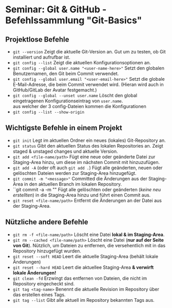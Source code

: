 # Seminar: Git & GitHub - Befehlssammlung "Git-Basics"

## Projektlose Befehle
* ``git --version`` Zeigt die aktuelle Git-Version an. Gut um zu testen, ob Git installiert und aufrufbar ist.
* ``git config --list`` Zeigt die aktuellen Konfigurationsoptionen an.
* ``git config --global user.name "<user-name-here>"`` Setzt den globalen Benutzernamen, den Git beim Commit verwendet.
* ``git config --global user.email "<user-email-here>"`` Setzt die globale E-Mail-Adresse, die beim Commit verwendet wird. (Hieran wird auch in GitHub/GitLab der Avatar festgemacht.)
* ``git config --global --unset user.name`` Löscht den global eingetragenen Konfigurationseintrag von ``user.name``.  
aus welcher der 3 config-Dateien kommen die Konfigurationen
* ``git config --list --show-origin``
  
## Wichtigste Befehle in einem Projekt
* ``git init`` Legt im aktuellen Ordner ein neues (lokales) Git-Repository an.
* ``git status`` Gibt den aktuellen Status des lokalen Repositories an. Zeigt staged & unstaged changes und aktuelle Version.
* ``git add <file-name/path>`` Fügt eine neue oder geänderte Datei zur Staging-Area hinzu, um diese im nächsten Commit mit hinzuzufügen.
* ``git add -A`` (oder oft auch ``git add .``) Fügt alle geänderten, neuen oder gelöschten Dateien werden zur Staging-Area hinzugefügt.
* ``git commit -m "<message>"`` Committed die Änderungen aus der Staging-Area in den aktuellen Branch im lokalen Repository.
* ``git commit -a -m "<message>" Fügt alle gelöschten oder geänderten (_keine neu erstellten_) in die Staging-Area hinzu und führt einen Commit aus.
* ``git reset <file-name/path>`` Entfernt die Änderungen an der Datei aus der Staging-Area.

## Nützliche andere Befehle
* ``git rm -f <file-name/path>`` Löscht eine Datei __lokal & im Staging-Area__.
* ``git rm --cached <file-name/path>`` Löscht eine Datei (__nur auf der Seite von Git__). Nützlich, um Dateien zu entfernen, die versehentlich mit in das Repository hinzugefügt wurden.
* ``git reset --soft HEAD`` Leert die aktuelle Staging-Area (behält lokale Änderungen)
* ``git reset --hard HEAD`` Leert die aktuellee Staging-Area __& verwirft lokale Änderungen!__
* ``git clean -fd`` Erzwingt das entfernen von Dateien, die nicht im Repository eingecheckt sind.
* ``git tag <tag-name>`` Benennt die aktuelle Revision im Repository über das erstellen eines Tags.
* ``git tag --list`` Gibt alle aktuell im Repository bekannten Tags aus.
